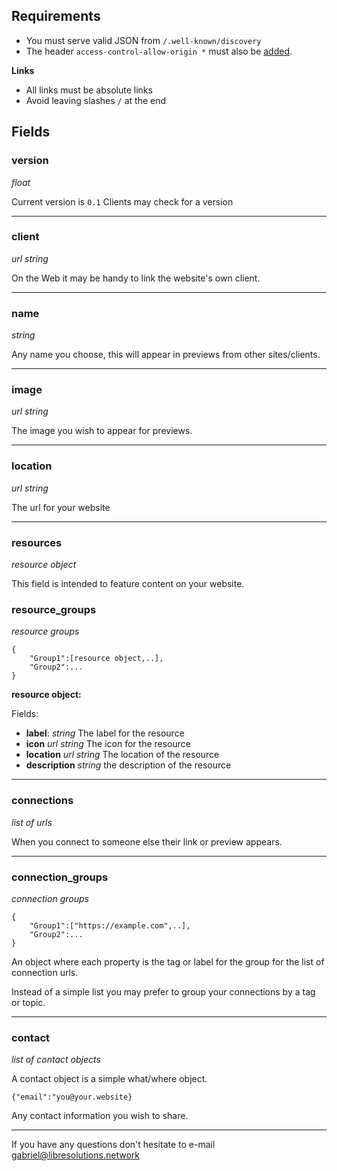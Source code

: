## Requirements

* You must serve valid JSON from `/.well-known/discovery`
* The header `access-control-allow-origin *` must also be [added](https://developer.mozilla.org/en-US/docs/Web/HTTP/CORS).

**Links**
* All links must be absolute links
* Avoid leaving slashes `/` at the end

## Fields

### version
*float*

Current version is `0.1`
Clients may check for a version

---
### client
*url string*

On the Web it may be handy to link the website's own client.

---
### name
*string*

Any name you choose, this will appear in previews from other sites/clients.

---
### image
*url string*

The image you wish to appear for previews.

---
### location
*url string*

The url for your website

---
### resources
*resource object*

This field is intended to feature content on your website.

### resource_groups
*resource groups*

```
{
    "Group1":[resource object,..],
    "Group2":...
}
```

**resource object:**

Fields:
* **label**: *string* The label for the resource
* **icon** *url string* The icon for the resource
* **location** *url string* The location of the resource
* **description** *string* the description of the resource

---
### connections
*list of urls*

When you connect to someone else their link or preview appears.

---
### connection_groups
*connection groups*

```
{
    "Group1":["https://example.com",..],
    "Group2":...
}
```

An object where each property is the tag or label for the group for the list of connection urls.

Instead of a simple list you may prefer to group your connections by a tag or topic.

---
### contact
*list of contact objects*

A contact object is a simple what/where object.

`{"email":"you@your.website}`

Any contact information you wish to share.

---

If you have any questions don't hesitate to e-mail gabriel@libresolutions.network
